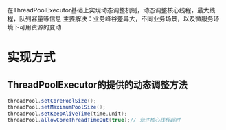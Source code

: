 在ThreadPoolExecutor基础上实现动态调整机制，动态调整核心线程，最大线程，队列容量等信息
主要解决：业务峰谷差异大，不同业务场景，以及微服务环境下可用资源的变动
# 实现方式
## ThreadPoolExecutor的提供的动态调整方法
```java
threadPool.setCorePoolSize();
threadPool.setMaximumPoolSize();
threadPool.setKeepAliveTime(time,unit);
threadPool.allowCoreThreadTimeOut(true);// 允许核心线程超时
```